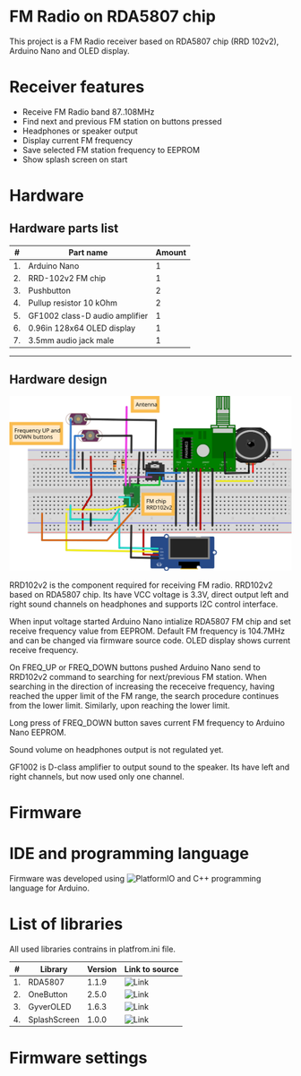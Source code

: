 # FM Radio on RDA5807 chip

This project is a FM Radio receiver based on RDA5807 chip (RRD 102v2), Arduino Nano and OLED display.

# Receiver features
- Receive FM Radio band 87..108MHz
- Find next and previous FM station on buttons pressed
- Headphones or speaker output
- Display current FM frequency
- Save selected FM station frequency to EEPROM
- Show splash screen on start

# Hardware
## Hardware parts list

|# | Part name                     | Amount
|--|-------------------------------|-------|
|1.|Arduino Nano                   |    1  |
|2.|RRD-102v2 FM chip              |    1  |
|3.|Pushbutton                     |    2  |
|4.|Pullup resistor 10 kOhm        |    2  |
|5.|GF1002 class-D audio amplifier |    1  |
|6.|0.96in 128x64 OLED display     |    1  |
|7.|3.5mm audio jack male          |    1  |
----

## Hardware design
![Breadboard scheme](schema/FM_Receiver.svg)

RRD102v2 is the component required for receiving FM radio. RRD102v2 based on RDA5807 chip. Its have VCC voltage is 3.3V, direct output left and right sound channels on headphones and supports I2C control interface.

When input voltage started Arduino Nano intialize RDA5807 FM chip and set receive frequency value from EEPROM. Default FM frequency is 104.7MHz and can be changed via firmware source code. OLED display shows current receive frequency.

On FREQ_UP or FREQ_DOWN buttons pushed Arduino Nano send to RRD102v2 command to searching for next/previous FM station. When searching in the direction of increasing the receceive frequency, having reached the upper limit of the FM range, the search procedure continues from the lower limit. Similarly, upon reaching the lower limit.

Long press of FREQ_DOWN button saves current FM frequency to Arduino Nano EEPROM.

Sound volume on headphones output is not regulated yet.

GF1002 is D-class amplifier to output sound to the speaker. Its have left and right channels, but now used only one channel.

# Firmware

# IDE and programming language
Firmware was developed using 
![PlatformIO](https://docs.platformio.org) and C++ programming language for Arduino.

# List of libraries
All used libraries contrains in platfrom.ini file.

|# |Library      |Version|Link to source|
|--|-------------|-------|--------------|
|1.|RDA5807      |1.1.9  |![Link](https://github.com/pu2clr/RDA5807)|
|2.|OneButton    |2.5.0  |![Link](https://github.com/mathertel/OneButton)|
|3.|GyverOLED    |1.6.3  |![Link](https://github.com/GyverLibs/GyverOLED)|
|4.|SplashScreen |1.0.0  |![Link](https://github.com/mgoblin/ArduinoSplashScreen)|

# Firmware settings

	







